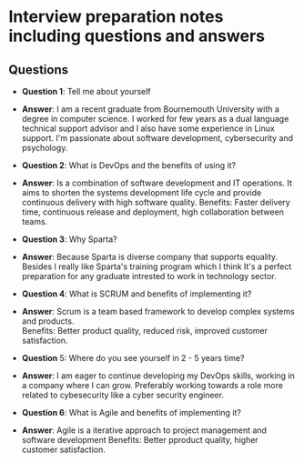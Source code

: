 # Interview preparation notes including questions and answers
## Questions

- __Question 1__: Tell me about yourself
- __Answer__: I am a recent graduate from Bournemouth University with a degree in computer science. I worked for few years as a dual language technical support advisor and I also have some experience in Linux support. I'm passionate about software development, cybersecurity and psychology. 


- __Question 2__: What is DevOps and the benefits of using it?
- __Answer__: Is a combination of software development and IT operations. It aims to shorten the systems development life cycle and provide continuous delivery with high software quality. 
Benefits: Faster delivery time, continuous release and deployment, high collaboration between teams.  


- __Question 3__: Why Sparta?
- __Answer__:  Because Sparta is diverse company that supports equality. Besides I really like Sparta's training program which I think It's a perfect preparation for any graduate intrested to work in technology sector.


- __Question 4__: What is SCRUM and benefits of implementing it?
- __Answer__: Scrum is a team based framework to develop complex systems and products.  
Benefits: Better product quality, reduced risk, improved customer satisfaction.


- __Question__ 5: Where do you see yourself in 2 - 5 years time?
- __Answer__: I am eager to continue developing my DevOps skills, working in a company where I can grow. Preferably working towards a role more related to cybesecurity like a cyber security engineer. 


- __Question 6__: What is Agile and benefits of implementing it?
- __Answer__: Agile is a iterative approach to project management and software development
Benefits: Better pproduct quality, higher customer satisfaction.

